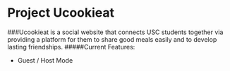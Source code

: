 # Project Ucookieat
###Ucookieat is a social website that connects USC students together via providing a platform for them to share good meals easily and to develop lasting friendships.
#####Current Features:
- Guest / Host Mode

